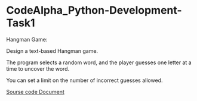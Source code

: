 # CodeAlpha_Python-Development-Task1
Hangman Game:

Design a text-based Hangman game. 

The program selects a random word, and the player guesses one letter at a time to uncover the word.

You can set a limit on the number of incorrect guesses allowed.

[Sourse code Document](https://github.com/jaishnidurgasri/CodeAlpha_Python-Development-Task1/blob/main/Codealpa_Task1.pdf)
